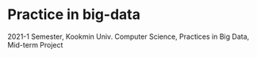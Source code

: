 # Practice in big-data
2021-1 Semester, Kookmin Univ. Computer Science, Practices in Big Data, Mid-term Project
